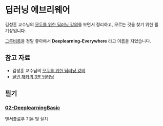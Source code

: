 # 딥러닝 에브리웨어
김성훈 교수님의 [모두를 위한 딥러닝 강의](https://hunkim.github.io/ml/)를 보면서 정리하고, 모르는 것을 찾기 위한 필기장입니다.

[그루비룸](https://www.youtube.com/watch?v=vK76jgZk70k)을 정말 좋아해서 **Deeplearning-Everywhere** 라고 이름을 지었습니다.

## 참고 자료
- 김성훈 교수님의 [모두를 위한 딥러닝 강의](https://hunkim.github.io/ml/)
- [골빈 해커의 3분 딥러닝](https://github.com/golbin/TensorFlow-Tutorials)

## 필기
### [02-DeeplearningBasic](02-DeeplearningBasic/Tensorflow-Basic.md)
텐서플로우 기본 및 설치
